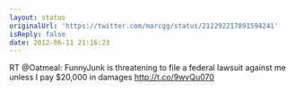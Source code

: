 ```yaml
---
layout: status
originalUrl: 'https://twitter.com/marcgg/status/212292217891594241'
isReply: false
date: 2012-06-11 21:16:23
---
```


RT @Oatmeal: FunnyJunk is threatening to file a federal lawsuit against me unless I pay $20,000 in damages http://t.co/9wvQu070
